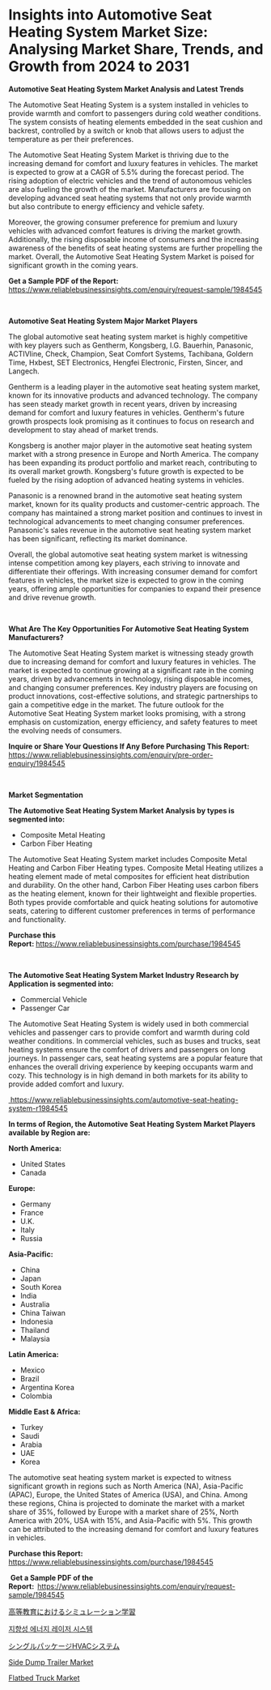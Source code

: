 <p><h1>Insights into Automotive Seat Heating System Market Size: Analysing Market Share, Trends, and Growth from 2024 to 2031</h1></p><p><strong>Automotive Seat Heating System Market Analysis and Latest Trends</strong></p>
<p><p>The Automotive Seat Heating System is a system installed in vehicles to provide warmth and comfort to passengers during cold weather conditions. The system consists of heating elements embedded in the seat cushion and backrest, controlled by a switch or knob that allows users to adjust the temperature as per their preferences.</p><p>The Automotive Seat Heating System Market is thriving due to the increasing demand for comfort and luxury features in vehicles. The market is expected to grow at a CAGR of 5.5% during the forecast period. The rising adoption of electric vehicles and the trend of autonomous vehicles are also fueling the growth of the market. Manufacturers are focusing on developing advanced seat heating systems that not only provide warmth but also contribute to energy efficiency and vehicle safety.</p><p>Moreover, the growing consumer preference for premium and luxury vehicles with advanced comfort features is driving the market growth. Additionally, the rising disposable income of consumers and the increasing awareness of the benefits of seat heating systems are further propelling the market. Overall, the Automotive Seat Heating System Market is poised for significant growth in the coming years.</p></p>
<p><strong>Get a Sample PDF of the Report:&nbsp;</strong> <a href="https://www.reliablebusinessinsights.com/enquiry/request-sample/1984545">https://www.reliablebusinessinsights.com/enquiry/request-sample/1984545</a></p>
<p>&nbsp;</p>
<p><strong>Automotive Seat Heating System Major Market Players</strong></p>
<p><p>The global automotive seat heating system market is highly competitive with key players such as Gentherm, Kongsberg, I.G. Bauerhin, Panasonic, ACTIVline, Check, Champion, Seat Comfort Systems, Tachibana, Goldern Time, Hxbest, SET Electronics, Hengfei Electronic, Firsten, Sincer, and Langech.</p><p>Gentherm is a leading player in the automotive seat heating system market, known for its innovative products and advanced technology. The company has seen steady market growth in recent years, driven by increasing demand for comfort and luxury features in vehicles. Gentherm's future growth prospects look promising as it continues to focus on research and development to stay ahead of market trends.</p><p>Kongsberg is another major player in the automotive seat heating system market with a strong presence in Europe and North America. The company has been expanding its product portfolio and market reach, contributing to its overall market growth. Kongsberg's future growth is expected to be fueled by the rising adoption of advanced heating systems in vehicles.</p><p>Panasonic is a renowned brand in the automotive seat heating system market, known for its quality products and customer-centric approach. The company has maintained a strong market position and continues to invest in technological advancements to meet changing consumer preferences. Panasonic's sales revenue in the automotive seat heating system market has been significant, reflecting its market dominance.</p><p>Overall, the global automotive seat heating system market is witnessing intense competition among key players, each striving to innovate and differentiate their offerings. With increasing consumer demand for comfort features in vehicles, the market size is expected to grow in the coming years, offering ample opportunities for companies to expand their presence and drive revenue growth.</p></p>
<p>&nbsp;</p>
<p><strong>What Are The Key Opportunities For Automotive Seat Heating System Manufacturers?</strong></p>
<p><p>The Automotive Seat Heating System market is witnessing steady growth due to increasing demand for comfort and luxury features in vehicles. The market is expected to continue growing at a significant rate in the coming years, driven by advancements in technology, rising disposable incomes, and changing consumer preferences. Key industry players are focusing on product innovations, cost-effective solutions, and strategic partnerships to gain a competitive edge in the market. The future outlook for the Automotive Seat Heating System market looks promising, with a strong emphasis on customization, energy efficiency, and safety features to meet the evolving needs of consumers.</p></p>
<p><strong>Inquire or Share Your Questions If Any Before Purchasing This Report:</strong> <a href="https://www.reliablebusinessinsights.com/enquiry/pre-order-enquiry/1984545">https://www.reliablebusinessinsights.com/enquiry/pre-order-enquiry/1984545</a></p>
<p>&nbsp;</p>
<p><strong>Market Segmentation</strong></p>
<p><strong>The Automotive Seat Heating System Market Analysis by types is segmented into:</strong></p>
<p><ul><li>Composite Metal Heating</li><li>Carbon Fiber Heating</li></ul></p>
<p><p>The Automotive Seat Heating System market includes Composite Metal Heating and Carbon Fiber Heating types. Composite Metal Heating utilizes a heating element made of metal composites for efficient heat distribution and durability. On the other hand, Carbon Fiber Heating uses carbon fibers as the heating element, known for their lightweight and flexible properties. Both types provide comfortable and quick heating solutions for automotive seats, catering to different customer preferences in terms of performance and functionality.</p></p>
<p><strong>Purchase this Report:&nbsp;</strong><a href="https://www.reliablebusinessinsights.com/purchase/1984545">https://www.reliablebusinessinsights.com/purchase/1984545</a></p>
<p>&nbsp;</p>
<p><strong>The Automotive Seat Heating System Market Industry Research by Application is segmented into:</strong></p>
<p><ul><li>Commercial Vehicle</li><li>Passenger Car</li></ul></p>
<p><p>The Automotive Seat Heating System is widely used in both commercial vehicles and passenger cars to provide comfort and warmth during cold weather conditions. In commercial vehicles, such as buses and trucks, seat heating systems ensure the comfort of drivers and passengers on long journeys. In passenger cars, seat heating systems are a popular feature that enhances the overall driving experience by keeping occupants warm and cozy. This technology is in high demand in both markets for its ability to provide added comfort and luxury.</p></p>
<p><a href="https://www.reliablebusinessinsights.com/automotive-seat-heating-system-r1984545">&nbsp;https://www.reliablebusinessinsights.com/automotive-seat-heating-system-r1984545</a></p>
<p><strong>In terms of Region, the Automotive Seat Heating System Market Players available by Region are:</strong></p>
<p>
    <p> <strong> North America: </strong>
        <ul>
            <li>United States</li>
            <li>Canada</li>
        </ul>
        </p> 
    <p> <strong> Europe: </strong>
        <ul>
            <li>Germany</li>
            <li>France</li>
            <li>U.K.</li>
            <li>Italy</li>
            <li>Russia</li>
        </ul>
        </p> 
    <p> <strong> Asia-Pacific: </strong>
        <ul>
            <li>China</li>
            <li>Japan</li>
            <li>South Korea</li>
            <li>India</li>
            <li>Australia</li>
            <li>China Taiwan</li>
            <li>Indonesia</li>
            <li>Thailand</li>
            <li>Malaysia</li>
        </ul>
        </p> 
    <p> <strong> Latin America: </strong>
        <ul>
            <li>Mexico</li>
            <li>Brazil</li>
            <li>Argentina Korea</li>
            <li>Colombia</li>
        </ul>
        </p> 
    <p> <strong> Middle East & Africa: </strong>
        <ul>
            <li>Turkey</li>
            <li>Saudi</li>
            <li>Arabia</li>
            <li>UAE</li>
            <li>Korea</li>
        </ul>
    </p>
    </p>
<p><p>The automotive seat heating system market is expected to witness significant growth in regions such as North America (NA), Asia-Pacific (APAC), Europe, the United States of America (USA), and China. Among these regions, China is projected to dominate the market with a market share of 35%, followed by Europe with a market share of 25%, North America with 20%, USA with 15%, and Asia-Pacific with 5%. This growth can be attributed to the increasing demand for comfort and luxury features in vehicles.</p></p>
<p><strong>Purchase this Report: </strong><a href="https://www.reliablebusinessinsights.com/purchase/1984545">https://www.reliablebusinessinsights.com/purchase/1984545</a></p>
<p>&nbsp;<strong>Get a Sample PDF of the Report:&nbsp;&nbsp;</strong><a href="https://www.reliablebusinessinsights.com/enquiry/request-sample/1984545">https://www.reliablebusinessinsights.com/enquiry/request-sample/1984545</a></p>
<p><strong></strong></p>
<p><p><a href="https://github.com/mm14022023/Market-Research-Report-List-1/blob/main/3192779128290.md">高等教育におけるシミュレーション学習</a></p><p><a href="https://github.com/bbbexter1/Market-Research-Report-List-1/blob/main/2820161115526.md">지향성 에너지 레이저 시스템</a></p><p><a href="https://github.com/NikitaBruen/Market-Research-Report-List-1/blob/main/5049349128291.md">シングルパッケージHVACシステム</a></p><p><a href="https://github.com/sifatuddin25/Market-Research-Report-List-1/blob/main/side-dump-trailer-market.md">Side Dump Trailer Market</a></p><p><a href="https://github.com/wrwgzwbr35/Market-Research-Report-List-1/blob/main/flatbed-truck-market.md">Flatbed Truck Market</a></p></p>